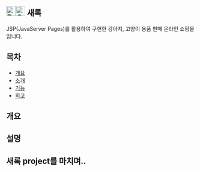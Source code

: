 ## <img src="https://raw.githubusercontent.com/Tarikul-Islam-Anik/Animated-Fluent-Emojis/master/Emojis/Animals/Dog%20Face.png" alt="Dog Face" width="25" height="25" /><img src="https://raw.githubusercontent.com/Tarikul-Islam-Anik/Animated-Fluent-Emojis/master/Emojis/Animals/Cat%20Face.png" alt="Cat Face" width="25" height="25" /> **새록**
JSP(JavaServer Pages)를 활용하여 구현한 강아지, 고양이 용품 판매 온라인 쇼핑몰입니다.

## 목차
- [개요](#개요)
- [소개](#소개)
- [기능](#설명)
- [회고](#새록-project를-마치며..)

## 개요

## 설명

## 새록 project를 마치며..

